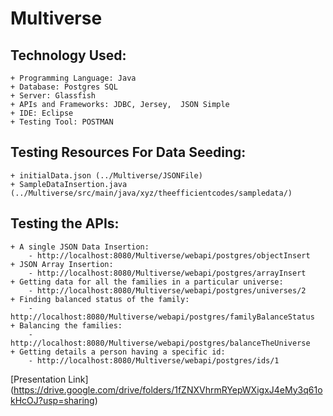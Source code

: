 # Multiverse

## Technology Used:
	+ Programming Language: Java
	+ Database: Postgres SQL
	+ Server: Glassfish
	+ APIs and Frameworks: JDBC, Jersey,  JSON Simple
	+ IDE: Eclipse
	+ Testing Tool: POSTMAN 
	
## Testing Resources For Data Seeding:
	+ initialData.json (../Multiverse/JSONFile)
	+ SampleDataInsertion.java (../Multiverse/src/main/java/xyz/theefficientcodes/sampledata/)
	
## Testing the APIs:
	+ A single JSON Data Insertion: 
		- http://localhost:8080/Multiverse/webapi/postgres/objectInsert
	+ JSON Array Insertion:
		- http://localhost:8080/Multiverse/webapi/postgres/arrayInsert
	+ Getting data for all the families in a particular universe:
		- http://localhost:8080/Multiverse/webapi/postgres/universes/2
	+ Finding balanced status of the family:
		- http://localhost:8080/Multiverse/webapi/postgres/familyBalanceStatus
	+ Balancing the families:
		- http://localhost:8080/Multiverse/webapi/postgres/balanceTheUniverse
	+ Getting details a person having a specific id:
		- http://localhost:8080/Multiverse/webapi/postgres/ids/1

[Presentation Link] (https://drive.google.com/drive/folders/1fZNXVhrmRYepWXigxJ4eMy3q61okHcOJ?usp=sharing)